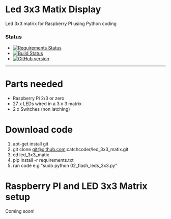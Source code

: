 # Led 3x3 Matix Display
Led 3x3 matrix for Raspberry PI using Python coding

### Status
* [![Requirements Status](https://requires.io/github/catchcoder/led_3x3_matix/requirements.svg?branch=master)](https://requires.io/github/catchcoder/led_3x3_matix/requirements/?branch=master)
* [![Build Status](https://travis-ci.org/catchcoder/led_3x3_matix.svg?branch=master)](https://travis-ci.org/catchcoder/led_3x3_matix)
* [![GitHub version](https://badge.fury.io/gh/catchcoder%2Fled_3x3_matix.svg)](https://badge.fury.io/gh/catchcoder%2Fled_3x3_matix)
---

# Parts needed

* Raspberry Pi 2/3 or zero
* 27 x LEDs wired in a 3 x 3 matrix
*  2 x Switches (non latching)

# Download code

1. apt-get install git
2. git clone git@github.com:catchcoder/led_3x3_matix.git
3. cd led_3x3_matix
4. pip install -r requirements.txt
5. run code e.g "sudo python 02_flash_leds_3x3.py"

# Raspberry PI and LED 3x3 Matrix setup

Coming soon!
